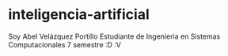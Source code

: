 # inteligencia-artificial
Soy Abel Velázquez Portillo
Estudiante de Ingenieria en Sistemas Computacionales
7 semestre
:D :V
